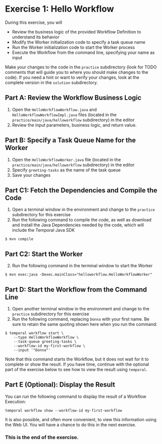 # Exercise 1: Hello Workflow
During this exercise, you will
* Review the business logic of the provided Workflow Definition to understand its behavior
* Modify the Worker initialization code to specify a task queue name
* Run the Worker initialization code to start the Worker process
* Execute the Workflow from the command line, specifying your name as input

Make your changes to the code in the `practice` subdirectory (look for TODO 
comments that will guide you to where you should make changes to the code). 
If you need a hint or want to verify your changes, look at the complete version 
in the `solution` subdirectory.

## Part A: Review the Workflow Business Logic

1. Open the `HelloWorkflowWorkflow.java` and `HelloWorkflowWorkflowImpl.java` files (located in the `practice/main/java/helloworkflow` subdirectory) in the editor
2. Review the input parameters, business logic, and return value. 

## Part B: Specify a Task Queue Name for the Worker

1. Open the `HelloWorkflowWorker.java` file (located in the `practice/main/java/helloworkflow` subdirectory) in the editor
2. Specify `greeting-tasks` as the name of the task queue
3. Save your changes

## Part C1: Fetch the Dependencies and Compile the Code

1. Open a terminal window in the environment and change to the `practice` subdirectory for this exercise
2. Run the following command to compile the code, as well as download and install the Java Dependencies needed by the code, which will include the Temporal Java SDK

```
$ mvn compile
```

## Part C2: Start the Worker

2. Run the following command in the terminal window to start the Worker

```
$ mvn exec:java -Dexec.mainClass="helloworkflow.HelloWorkflowWorker"
```

## Part D: Start the Workflow from the Command Line

1. Open another terminal window in the environment and change to the `practice` subdirectory for this exercise
2. Run the following command, replacing `Donna` with your first name. Be sure to retain the same quoting shown here when you run the command:

```
$ temporal workflow start \
    --type HelloWorkflowWorkflow \
    --task-queue greeting-tasks \
    --workflow-id my-first-workflow \
    --input '"Donna"'
```

Note that this command starts the Workflow, but it does not wait for it to complete or show the result. 
If you have time, continue with the optional part of the exercise below to see how to view the result using `temporal`.

## Part E (Optional): Display the Result
You can run the following command to display the result of a Workflow Execution: 

```
temporal workflow show --workflow-id my-first-workflow
```

It is also possible, and often more convenient, to view this information using the Web UI. You will 
have a chance to do this in the next exercise.


### This is the end of the exercise.




